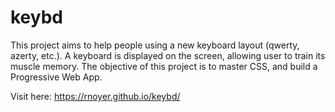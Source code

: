# keybd
This project aims to help people using a new keyboard layout (qwerty, azerty, etc.). A keyboard is displayed on the screen, allowing user to train its muscle memory. The objective of this project is to master CSS, and build a Progressive Web App.

Visit here: https://rnoyer.github.io/keybd/
